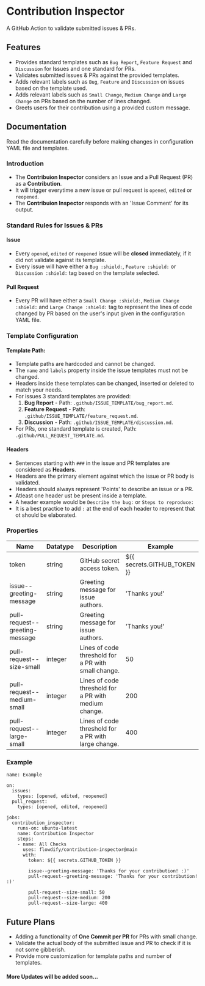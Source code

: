 # Contribution Inspector
A GitHub Action to validate submitted issues & PRs.

## Features
- Provides standard templates such as `Bug Report`, `Feature Request` and `Discussion` for Issues and one standard for PRs.
- Validates submitted issues & PRs against the provided templates.
- Adds relevant labels such as `Bug`, `Feature` and `Discussion` on issues based on the template used.
- Adds relevant labels such as `Small Change`, `Medium Change` and `Large Change` on PRs based on the number of lines changed.
- Greets users for their contribution using a provided custom message.

## Documentation

Read the documentation carefully before making changes in configuration YAML file and templates.

### Introduction
- The **Contribuion Inspector** considers an Issue and a Pull Request (PR) as a **Contribution**.
- It will trigger everytime a new issue or pull request is `opened`, `edited` or `reopened`.
- The **Contribuion Inspector** responds with an 'Issue Comment' for its output.

### Standard Rules for Issues & PRs

#### Issue
- Every `opened`, `edited` or `reopened` issue will be **closed** immediately, if it did not validate against its template.
- Every issue will have either a `Bug :shield:`, `Feature :shield:` or `Discussion :shield:` tag based on the template selected.

#### Pull Request
- Every PR will have either a `Small Change :shield:`, `Medium Change :shield:` and `Large Change :shield:` tag to represent the lines of code changed by PR based on the user's input given in the configuration YAML file.

### Template Configuration

#### Template Path:

- Template paths are hardcoded and cannot be changed.
- The `name` and `labels` property inside the issue templates must not be changed.
- Headers inside these templates can be changed, inserted or deleted to match your needs.
- For issues 3 standard templates are provided: 
    1. **Bug Report** - Path: `.github/ISSUE_TEMPLATE/bug_report.md`.
    2. **Feature Request** - Path: `.github/ISSUE_TEMPLATE/feature_request.md`.
    3. **Discussion** - Path: `.github/ISSUE_TEMPLATE/discussion.md`.
- For PRs, one standard template is created, Path: `.github/PULL_REQUEST_TEMPLATE.md`.

#### Headers

- Sentences starting with `###` in the issue and PR templates are considered as **Headers**.
- Headers are the primary element against which the issue or PR body is validated. 
- Headers should always represent 'Points' to describe an issue or a PR. 
- Atleast one header ust be present inside a template.
- A header example would be `Describe the bug:` or `Steps to reproduce:` 
- It is a best practice to add `:` at the end of each header to represent that ot should be elaborated.

### Properties

| Name | Datatype | Description | Example |
|------|----------|-------------|---------|
| token | string | GitHub secret access token. | ${{ secrets.GITHUB_TOKEN }} |
| issue--greeting-message | string | Greeting message for issue authors. | 'Thanks you!' |
| pull-request--greeting-message | string | Greeting message for issue authors. | 'Thanks you!' |
| pull-request--size-small | integer | Lines of code threshold for a PR with small change. | 50 |
| pull-request--medium-small | integer | Lines of code threshold for a PR with medium change. | 200 |
| pull-request--large-small | integer | Lines of code threshold for a PR with large change. | 400 |

### Example

```
name: Example

on: 
  issues:
    types: [opened, edited, reopened]
  pull_request:
    types: [opened, edited, reopened]

jobs:
  contribution_inspector:
    runs-on: ubuntu-latest
    name: Contribution Inspector
    steps:
    - name: All Checks
      uses: flowdify/contribution-inspector@main
      with:
        token: ${{ secrets.GITHUB_TOKEN }}

        issue--greeting-message: 'Thanks for your contribution! :)'
        pull-request--greeting-message: 'Thanks for your contribution! :)'

        pull-request--size-small: 50
        pull-request--size-medium: 200
        pull-request--size-large: 400
```

## Future Plans

- Adding a functionality of **One Commit per PR** for PRs with small change.
- Validate the actual body of the submitted issue and PR to check if it is not some gibberish.
- Provide more customization for template paths and number of templates.

#### More Updates will be added soon...